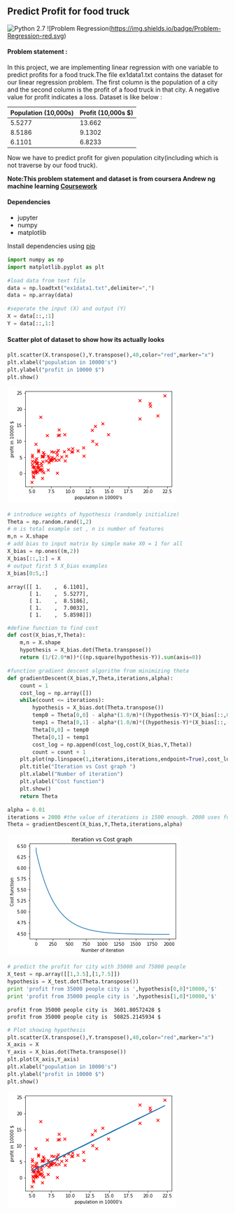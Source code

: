 
## Predict Profit for food truck
![Python 2.7](https://img.shields.io/badge/Python-2.7-brightgren.svg)    ![Problem Regression(https://img.shields.io/badge/Problem-Regression-red.svg)
#### Problem statement :
In this project, we are implementing linear regression with one
variable to predict profits for a food truck.The file ex1data1.txt contains the dataset for our linear regression problem.
The first column is the population of a city and the second column is
the profit of a food truck in that city. A negative value for profit indicates a
loss.
Dataset is like below :

| Population (10,000s) | Profit (10,000s $) |
|----------------------|--------------------|
| 5.5277               | 13.662             |
| 8.5186               | 9.1302             |
| 6.1101               | 6.8233             |

Now we have to predict profit for given population city(including which is not traverse by our food truck).

**Note:This problem statement and dataset is from coursera Andrew ng machine learning [Coursework](https://www.coursera.org/learn/machine-learning)**
#### Dependencies
* jupyter
* numpy
* matplotlib

Install dependencies using [pip](https://pip.pypa.io/en/stable/)

```python
import numpy as np
import matplotlib.pyplot as plt
```


```python
#load data from text file
data = np.loadtxt("ex1data1.txt",delimiter=",")
data = np.array(data)
```


```python
#seperate the input (X) and output (Y)
X = data[::,:1]
Y = data[::,1:]
```

#### Scatter plot  of dataset  to show how its actually looks 


```python
plt.scatter(X.transpose(),Y.transpose(),40,color="red",marker="x")
plt.xlabel("population in 10000's")
plt.ylabel("profit in 10000 $")
plt.show()
```


![png](resources/output_5_0.png)



```python
# introduce weights of hypothesis (randomly initialize)
Theta = np.random.rand(1,2)
# m is total example set , n is number of features
m,n = X.shape
# add bias to input matrix by simple make X0 = 1 for all
X_bias = np.ones((m,2))
X_bias[::,1:] = X
# output first 5 X_bias examples
X_bias[0:5,:]
```




    array([[ 1.    ,  6.1101],
           [ 1.    ,  5.5277],
           [ 1.    ,  8.5186],
           [ 1.    ,  7.0032],
           [ 1.    ,  5.8598]])




```python
#define function to find cost
def cost(X_bias,Y,Theta):
    m,n = X.shape
    hypothesis = X_bias.dot(Theta.transpose())
    return (1/(2.0*m))*((np.square(hypothesis-Y)).sum(axis=0))
```


```python
#function gradient descent algorithm from minimizing theta
def gradientDescent(X_bias,Y,Theta,iterations,alpha):
    count = 1
    cost_log = np.array([])
    while(count <= iterations):
        hypothesis = X_bias.dot(Theta.transpose())
        temp0 = Theta[0,0] - alpha*(1.0/m)*((hypothesis-Y)*(X_bias[::,0:1])).sum(axis=0)
        temp1 = Theta[0,1] - alpha*(1.0/m)*((hypothesis-Y)*(X_bias[::,-1:])).sum(axis=0)
        Theta[0,0] = temp0
        Theta[0,1] = temp1
        cost_log = np.append(cost_log,cost(X_bias,Y,Theta))
        count = count + 1
    plt.plot(np.linspace(1,iterations,iterations,endpoint=True),cost_log)
    plt.title("Iteration vs Cost graph ")
    plt.xlabel("Number of iteration")
    plt.ylabel("Cost function")
    plt.show()
    return Theta
```


```python
alpha = 0.01
iterations = 2000 #the value of iterations is 1500 enough. 2000 uses for demonstration
Theta = gradientDescent(X_bias,Y,Theta,iterations,alpha)
```


![png](resources/output_9_0.png)



```python
# predict the profit for city with 35000 and 75000 people
X_test = np.array([[1,3.5],[1,7.5]])
hypothesis = X_test.dot(Theta.transpose())
print 'profit from 35000 people city is ',hypothesis[0,0]*10000,'$'
print 'profit from 35000 people city is ',hypothesis[1,0]*10000,'$'


```

    profit from 35000 people city is  3601.80572428 $
    profit from 35000 people city is  50825.2145934 $
    


```python
# Plot showing hypothesis 
plt.scatter(X.transpose(),Y.transpose(),40,color="red",marker="x")
X_axis = X
Y_axis = X_bias.dot(Theta.transpose())
plt.plot(X_axis,Y_axis)
plt.xlabel("population in 10000's")
plt.ylabel("profit in 10000 $")
plt.show()
```


![png](resources/output_11_0.png)

